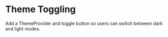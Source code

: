 # Theme Toggling

Add a ThemeProvider and toggle button so users can switch between dark and light modes.
